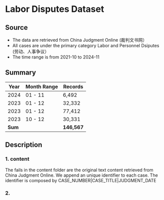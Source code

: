 # Labor Disputes Dataset

## Source
- The data are retrieved from China Judgment Online (裁判文书网）
- All cases are under the primary category Labor and Personnel Dsiputes (劳动、人事争议）
- The time range is from 2021-10 to 2024-11

## Summary
|  Year  | Month Range  | Records |
|  ----  | ----  | ----  |
| 2024  | 01 - 11 | 6,492 |
| 2023  | 01 - 12 | 32,332 |
| 2023  | 01 - 12 | 77,412 |
| 2023  | 10 - 12 | 30,331 |
| **Sum** |       | **146,567** |


## Description
### 1. content
The fails in the content folder are the original text content retrieved from China Judgment Online. We append an unique identifier to each case. The identifier is composed by CASE_NUMBER|CASE_TITLE|JUDGMENT_DATE


### 2. 
